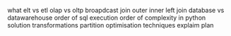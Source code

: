 what elt vs etl
olap vs oltp
broapdcast join
outer inner left join
database vs datawarehouse
order of sql execution
order of complexity in python solution
transformations
partition
optimisation techniques
explaim plan 
